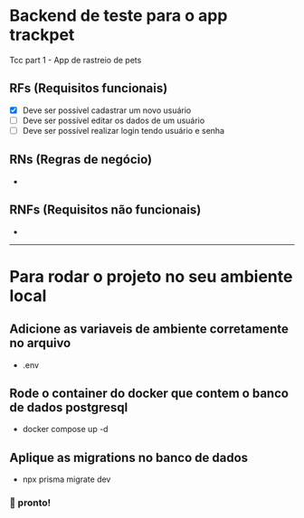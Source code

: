 # Backend de teste para o app trackpet

Tcc part 1 - App de rastreio de pets

## RFs (Requisitos funcionais)

- [x] Deve ser possível cadastrar um novo usuário
- [ ] Deve ser possível editar os dados de um usuário
- [ ] Deve ser possível realizar login tendo usuário e senha

## RNs (Regras de negócio)

- 

## RNFs (Requisitos não funcionais)

- 



---

# Para rodar o projeto no seu ambiente local

## Adicione as variaveis de ambiente corretamente no arquivo
- .env

## Rode o container do docker que contem o banco de dados postgresql
- docker compose up -d

## Aplique as migrations no banco de dados
- npx prisma migrate dev

### :tada: pronto!
